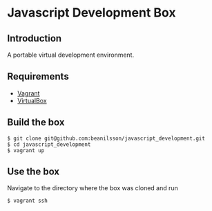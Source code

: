 # Javascript Development Box

## Introduction

A portable virtual development environment.

## Requirements

* [Vagrant](http://vagrantup.com)
* [VirtualBox](https://www.virtualbox.org)

## Build the box

    $ git clone git@github.com:beanilsson/javascript_development.git
    $ cd javascript_development
    $ vagrant up

## Use the box

Navigate to the directory where the box was cloned and run

    $ vagrant ssh

